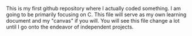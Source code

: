 This is my first github repository where I actually coded something. I am going to be primarily focusing on C.
This file will serve as my own learning document and my "canvas" if you will. You will see this file change a lot
until I go onto the endeavor of independent projects.
